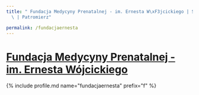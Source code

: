 ```yaml
---
title: " Fundacja Medycyny Prenatalnej - im. Ernesta W\xF3jcickiego | Statystyki patronite.pl\
  \ | Patromierz"

permalink: /fundacjaernesta
---
```


# [ Fundacja Medycyny Prenatalnej - im. Ernesta Wójcickiego](https://patronite.pl/fundacjaernesta)

{% include profile.md name="fundacjaernesta" prefix="f" %}
